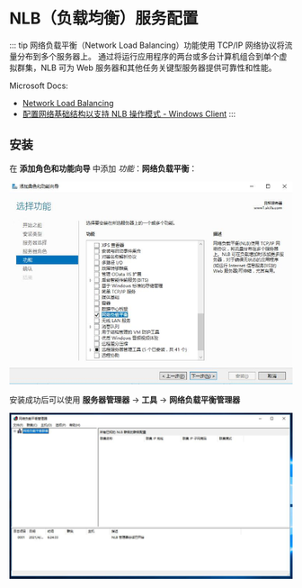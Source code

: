 # NLB（负载均衡）服务配置

::: tip
网络负载平衡（Network Load Balancing）功能使用 TCP/IP 网络协议将流量分布到多个服务器上。
通过将运行应用程序的两台或多台计算机组合到单个虚拟群集，NLB 可为 Web 服务器和其他任务关键型服务器提供可靠性和性能。

Microsoft Docs:
- [Network Load Balancing](https://docs.microsoft.com/zh-cn/windows-server/networking/technologies/network-load-balancing)
- [配置网络基础结构以支持 NLB 操作模式 - Windows Client](https://docs.microsoft.com/zh-cn/troubleshoot/windows-client/networking/configure-network-to-support-nlb-operation-mode)
:::

## 安装

在 **添加角色和功能向导** 中添加 _功能_：**网络负载平衡**：

![添加网络负载平衡功能](./img/001.jpg)

安装成功后可以使用 **服务器管理器** -> **工具** -> **网络负载平衡管理器**

![网络负载平衡管理器](./img/002.jpg)
